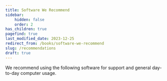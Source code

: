 ```yaml
---
title: Software We Recommend
sidebar:
    hidden: false
    order: 2
has_children: true
pagefind: true
last_modified_date: 2023-12-25
redirect_from: /books/software-we-recommend
slug: /recommendations
draft: true
---
```


We recommend using the following software for support and general day-to-day computer usage.
